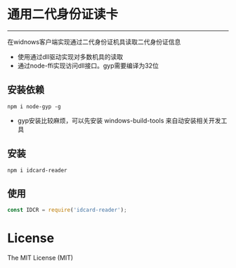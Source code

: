 # 通用二代身份证读卡
----
在widnows客户端实现通过二代身份证机具读取二代身份证信息
- 使用通过dll驱动实现对多数机具的读取
- 通过node-ffi实现访问dll接口。gyp需要编译为32位

## 安装依赖
`npm i node-gyp -g`
- gyp安装比较麻烦，可以先安装 windows-build-tools 来自动安装相关开发工具

## 安装
`npm i idcard-reader`

## 使用
```js
const IDCR = require('idcard-reader');
```

# License
The MIT License (MIT)

